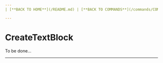 ```yaml
---
| [**BACK TO HOME**](/README.md) | [**BACK TO COMMANDS**](/commands/COMMANDS.md) |

---
```

# CreateTextBlock
To be done...

---